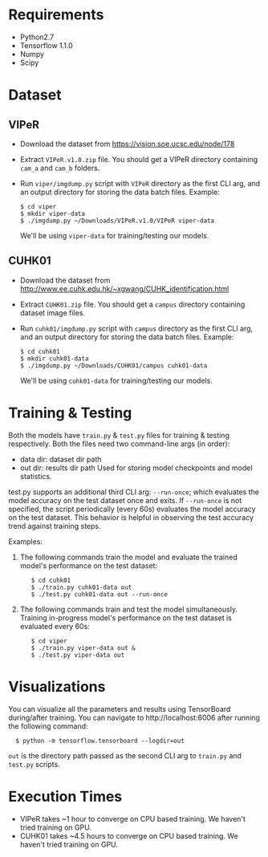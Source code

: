 Requirements
============
  * Python2.7
  * Tensorflow 1.1.0
  * Numpy
  * Scipy


Dataset
=======

VIPeR
-----
* Download the dataset from https://vision.soe.ucsc.edu/node/178
* Extract `VIPeR.v1.0.zip` file. You should get a VIPeR directory containing `cam_a` and `cam_b` folders.
* Run `viper/imgdump.py` script with `VIPeR` directory as the first CLI arg, and an output directory for storing the data batch files.
  Example:

      $ cd viper
      $ mkdir viper-data
      $ ./imgdump.py ~/Downloads/VIPeR.v1.0/VIPeR viper-data

  We'll be using `viper-data` for training/testing our models.


CUHK01
------
* Download the dataset from http://www.ee.cuhk.edu.hk/~xgwang/CUHK_identification.html
* Extract `CUHK01.zip` file. You should get a `campus` directory containing dataset image files.
* Run `cuhk01/imgdump.py` script with `campus` directory as the first CLI arg, and an output directory for storing the data batch files.
  Example:

      $ cd cuhk01
      $ mkdir cuhk01-data
      $ ./imgdump.py ~/Downloads/CUHK01/campus cuhk01-data

  We'll be using `cuhk01-data` for training/testing our models.



Training & Testing
==================
Both the models have `train.py` & `test.py` files for training & testing respectively. Both the files need two command-line args (in order):
- data dir: dataset dir path
- out dir: results dir path
    Used for storing model checkpoints and model statistics.

test.py supports an additional third CLI arg: `--run-once`; which evaluates the model accuracy on the test dataset once and exits. If `--run-once` is not specified, the script periodically (every 60s) evaluates the model accuracy on the test dataset. This behavior is helpful in observing the test accuracy trend against training steps.

Examples:
1. The following commands train the model and evaluate the trained model's performance on the test dataset:

          $ cd cuhk01
          $ ./train.py cuhk01-data out
          $ ./test.py cuhk01-data out --run-once


2. The following commands train and test the model simultaneously. Training in-progress model's performance on the test dataset is evaluated every 60s:

          $ cd viper
          $ ./train.py viper-data out &
          $ ./test.py viper-data out


Visualizations
==============
You can visualize all the parameters and results using TensorBoard during/after training. You can navigate to http://localhost:6006 after running the following command:

      $ python -m tensorflow.tensorboard --logdir=out

`out` is the directory path passed as the second CLI arg to `train.py` and `test.py` scripts.

Execution Times
===============
* VIPeR takes ~1 hour to converge on CPU based training. We haven't tried
  training on GPU.
* CUHK01 takes ~4.5 hours to converge on CPU based training. We haven't tried
  training on GPU.
